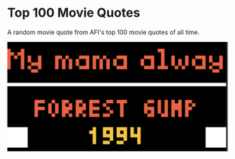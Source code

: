 # Top 100 Movie Quotes

A random movie quote from AFI's top 100 movie quotes of all time.

![Top 100 Movie Quotes](screenshot.png)

